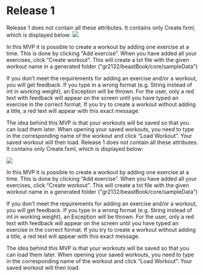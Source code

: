 # Release 1

Release 1 does not contain all these attributes. It contains only Create.fxml, which is displayed below:
<img src="Create.png"></img>

In this MVP it is possible to create a workout by adding one exercise at a time. This is done by clicking “Add exercise”. When you have added all your exercises, click “Create workout”. This will create a txt file with the given workout name in a generated folder ("gr2132/beastBook/core/sampleData")

If you don’t meet the requirements for adding an exercise and/or a workout, you will get feedback. If you type in a wrong format (e.g. String instead of int in working weight), an Exception will be thrown. For the user, only a red text with feedback will appear on the screen until you have typed an exercise in the correct format. If you try to create a workout without adding a title, a red text will appear with this exact message.

The idea behind this MVP is that your workouts will be saved so that you can load them later. When opening your saved workouts, you need to type in the corresponding name of the workout and click “Load Workout”. Your saved workout will then load.
Release 1 does not contain all these attributes. It contains only Create.fxml, which is displayed below:

<img src="Create.png"></img>

In this MVP it is possible to create a workout by adding one exercise at a time. This is done by clicking “Add exercise”. When you have added all your exercises, click “Create workout”. This will create a txt file with the given workout name in a generated folder ("gr2132/beastBook/core/sampleData")

If you don’t meet the requirements for adding an exercise and/or a workout, you will get feedback. If you type in a wrong format (e.g. String instead of int in working weight), an Exception will be thrown. For the user, only a red text with feedback will appear on the screen until you have typed an exercise in the correct format. If you try to create a workout without adding a title, a red text will appear with this exact message.

The idea behind this MVP is that your workouts will be saved so that you can load them later. When opening your saved workouts, you need to type in the corresponding name of the workout and click “Load Workout”. Your saved workout will then load.
